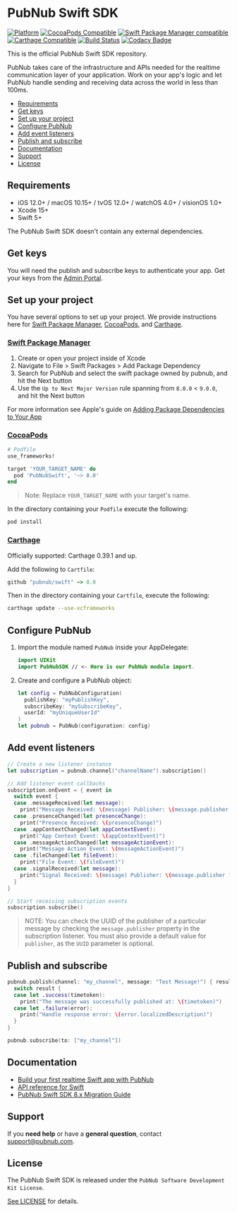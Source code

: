# PubNub Swift SDK

[![Platform](https://img.shields.io/cocoapods/p/PubNubSwift.svg?style=flat)](https://img.shields.io/cocoapods/p/PubNubSwift.svg)
[![CocoaPods Compatible](https://img.shields.io/cocoapods/v/PubNubSwift.svg)](https://img.shields.io/cocoapods/v/PubNubSwift.svg)
[![Swift Package Manager compatible](https://img.shields.io/badge/Swift%20Package%20Manager-compatible-brightgreen.svg)](https://github.com/apple/swift-package-manager)
[![Carthage Compatible](https://img.shields.io/badge/Carthage-compatible-4BC51D.svg?style=flat)](https://github.com/Carthage/Carthage)
[![Build Status](https://travis-ci.org/pubnub/swift.svg?branch=master)](https://travis-ci.org/pubnub/swift)
[![Codacy Badge](https://app.codacy.com/project/badge/Grade/ea96a32a311944eaa09b4c452db4d397)](https://app.codacy.com?utm_source=gh&utm_medium=referral&utm_content=&utm_campaign=Badge_grade)

This is the official PubNub Swift SDK repository.

PubNub takes care of the infrastructure and APIs needed for the realtime communication layer of your application. Work on your app's logic and let PubNub handle sending and receiving data across the world in less than 100ms.

* [Requirements](#requirements)
* [Get keys](#get-keys)
* [Set up your project](#set-up-your-project)
* [Configure PubNub](#configure-pubnub)
* [Add event listeners](#add-event-listeners)
* [Publish and subscribe](#publish-and-subscribe)
* [Documentation](#documentation)
* [Support](#support)
* [License](#license)

## Requirements

* iOS 12.0+ / macOS 10.15+ / tvOS 12.0+ / watchOS 4.0+ / visionOS 1.0+
* Xcode 15+
* Swift 5+

The PubNub Swift SDK doesn't contain any external dependencies.

## Get keys

You will need the publish and subscribe keys to authenticate your app. Get your keys from the [Admin Portal](https://dashboard.pubnub.com/).

## Set up your project

You have several options to set up your project. We provide instructions here for [Swift Package Manager](#swift-package-manager), [CocoaPods](#cocoapods), and [Carthage](#carthage).

### [Swift Package Manager](https://github.com/apple/swift-package-manager)

1. Create or open your project inside of Xcode
1. Navigate to File > Swift Packages > Add Package Dependency
1. Search for PubNub and select the swift package owned by pubnub, and hit the Next button
1. Use the `Up to Next Major Version` rule spanning from `8.0.0` < `9.0.0`, and hit the Next button

For more information see Apple's guide on [Adding Package Dependencies to Your App](https://developer.apple.com/documentation/xcode/adding_package_dependencies_to_your_app)

### [CocoaPods](https://guides.cocoapods.org/using/using-cocoapods.html)

```ruby
# Podfile
use_frameworks!

target 'YOUR_TARGET_NAME' do
  pod 'PubNubSwift', '~> 8.0'
end
```

> Note: Replace `YOUR_TARGET_NAME` with your target's name.

In the directory containing your `Podfile` execute the following:

```bash
pod install
```

### [Carthage](https://github.com/Carthage/Carthage)

Officially supported: Carthage 0.39.1 and up.

Add the following to `Cartfile`:

```ruby
github "pubnub/swift" ~> 8.0
```

Then in the directory containing your `Cartfile`, execute the following:

```bash
carthage update --use-xcframeworks
```

## Configure PubNub

1. Import the module named `PubNub` inside your AppDelegate:

    ```swift
    import UIKit
    import PubNubSDK // <- Here is our PubNub module import.
    ```

1. Create and configure a PubNub object:

    ```swift
    let config = PubNubConfiguration(
      publishKey: "myPublishKey",
      subscribeKey: "mySubscribeKey",
      userId: "myUniqueUserId"
    )
    let pubnub = PubNub(configuration: config)
    ```

## Add event listeners

```swift
// Create a new listener instance
let subscription = pubnub.channel("channelName").subscription()

// Add listener event callbacks
subscription.onEvent = { event in
  switch event {
  case .messageReceived(let message):
    print("Message Received: \(message) Publisher: \(message.publisher ?? "defaultUserID")")
  case .presenceChanged(let presenceChange):
    print("Presence Received: \(presenceChange)")
  case .appContextChanged(let appContextEvent):
    print("App Context Event: \(appContextEvent)")
  case .messageActionChanged(let messageActionEvent):
    print("Message Action Event: \(messageActionEvent)")
  case .fileChanged(let fileEvent):
    print("File Event: \(fileEvent)")
  case .signalReceived(let message):
    print("Signal Received: \(message) Publisher: \(message.publisher ?? "defaultUserID")")
  }
}

// Start receiving subscription events
subscription.subscribe()
```

> NOTE: You can check the UUID of the publisher of a particular message by checking the `message.publisher` property in the subscription listener. You must also provide a default value for `publisher`, as the `UUID` parameter is optional.

## Publish and subscribe

```swift
pubnub.publish(channel: "my_channel", message: "Test Message!") { result in
  switch result {
  case let .success(timetoken):
    print("The message was successfully published at: \(timetoken)")
  case let .failure(error):
    print("Handle response error: \(error.localizedDescription)")
  }
}

pubnub.subscribe(to: ["my_channel"])
```

## Documentation

* [Build your first realtime Swift app with PubNub](https://www.pubnub.com/docs/platform/quickstarts/swift)
* [API reference for Swift](https://www.pubnub.com/docs/swift-native/pubnub-swift-sdk)
* [PubNub Swift SDK 8.x Migration Guide](https://github.com/pubnub/swift/blob/master/Documentation/PubNub_8_0_Migration_Guide.md)

## Support

If you **need help** or have a **general question**, contact <support@pubnub.com>.

## License

The PubNub Swift SDK is released under the `PubNub Software Development Kit License`.

[See LICENSE](https://github.com/pubnub/swift/blob/master/LICENSE) for details.

